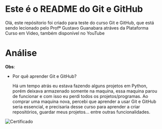 # Este é o README do Git e GitHub
  Olá, este repósitorio foi criado para teste do curso Git e GitHub, que está sendo lecionado pelo Profª Gustavo Guanabara
 atráves da Plataforma Curso em Video, também disponível no YouTube 


# Análise
 **Obs**:
 *  Por quê aprender Git e GitHub?
  
      Há um tempo atrás eu estava fazendo alguns projetos em Python, porém deixava armazenado somente na maquina,
  essa maquina parou de funcionar e com isso eu perdi todos os projetos/programas.
      Ao comprar uma maquina nova, percebi que aprender a usar Git e GitHub seria essencial, e precisaria desse curso para 
  aprender a criar repositórios, guardar meus projetos... entre outras funcionalidades.

![Certificado](https://github.com/Dev-Livia/Git-e-GitHub/assets/101743377/5bad8dcf-2380-4e50-a980-ec3966459c29)


